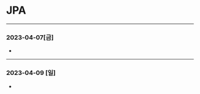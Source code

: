 # JPA
* * *
### 2023-04-07[금]
- []()
* * *
### 2023-04-09 [일]
- [](https://github.com/xxx-sj/Today_I_Learned/blob/master/JPA/java_orm_programming/Entity_mapping/%ED%95%84%EB%93%9C%EC%99%80%EC%BB%AC%EB%9F%BC%EB%A7%A4%ED%95%91.md)
